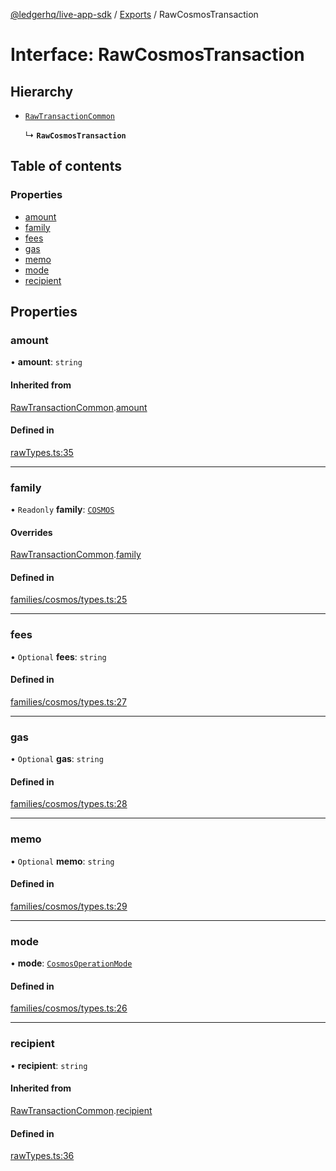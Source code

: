 [@ledgerhq/live-app-sdk](../README.md) / [Exports](../modules.md) / RawCosmosTransaction

# Interface: RawCosmosTransaction

## Hierarchy

- [`RawTransactionCommon`](RawTransactionCommon.md)

  ↳ **`RawCosmosTransaction`**

## Table of contents

### Properties

- [amount](RawCosmosTransaction.md#amount)
- [family](RawCosmosTransaction.md#family)
- [fees](RawCosmosTransaction.md#fees)
- [gas](RawCosmosTransaction.md#gas)
- [memo](RawCosmosTransaction.md#memo)
- [mode](RawCosmosTransaction.md#mode)
- [recipient](RawCosmosTransaction.md#recipient)

## Properties

### amount

• **amount**: `string`

#### Inherited from

[RawTransactionCommon](RawTransactionCommon.md).[amount](RawTransactionCommon.md#amount)

#### Defined in

[rawTypes.ts:35](https://github.com/LedgerHQ/live-app-sdk/blob/4366fd9/src/rawTypes.ts#L35)

___

### family

• `Readonly` **family**: [`COSMOS`](../enums/FAMILIES.md#cosmos)

#### Overrides

[RawTransactionCommon](RawTransactionCommon.md).[family](RawTransactionCommon.md#family)

#### Defined in

[families/cosmos/types.ts:25](https://github.com/LedgerHQ/live-app-sdk/blob/4366fd9/src/families/cosmos/types.ts#L25)

___

### fees

• `Optional` **fees**: `string`

#### Defined in

[families/cosmos/types.ts:27](https://github.com/LedgerHQ/live-app-sdk/blob/4366fd9/src/families/cosmos/types.ts#L27)

___

### gas

• `Optional` **gas**: `string`

#### Defined in

[families/cosmos/types.ts:28](https://github.com/LedgerHQ/live-app-sdk/blob/4366fd9/src/families/cosmos/types.ts#L28)

___

### memo

• `Optional` **memo**: `string`

#### Defined in

[families/cosmos/types.ts:29](https://github.com/LedgerHQ/live-app-sdk/blob/4366fd9/src/families/cosmos/types.ts#L29)

___

### mode

• **mode**: [`CosmosOperationMode`](../modules.md#cosmosoperationmode)

#### Defined in

[families/cosmos/types.ts:26](https://github.com/LedgerHQ/live-app-sdk/blob/4366fd9/src/families/cosmos/types.ts#L26)

___

### recipient

• **recipient**: `string`

#### Inherited from

[RawTransactionCommon](RawTransactionCommon.md).[recipient](RawTransactionCommon.md#recipient)

#### Defined in

[rawTypes.ts:36](https://github.com/LedgerHQ/live-app-sdk/blob/4366fd9/src/rawTypes.ts#L36)
